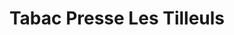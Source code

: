 ---
title: "Tabac Presse Les Tilleuls"
url: /besancon/tabac-presse-les-tilleuls/
shop: Zeitungen
---